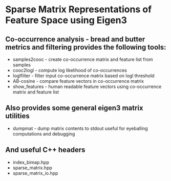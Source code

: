 # Sparse Matrix Representations of Feature Space using Eigen3

## Co-occurrence analysis - bread and butter metrics and filtering provides the following tools:
    
- samples2cooc  - create co-occurrence matrix and feature list from samples
- cooc2logl     - compute log likelihood of co-occurrences
- loglfilter    - filter input co-occurrence matrix based on logl threshold
- AB-cosine     - compare feature vectors in co-occurrence matrix
- show_features - human readable feature vectors using co-occurrence
  matrix and feature list
  
## Also provides some general eigen3 matrix utilities

- dumpmat       - dump matrix contents to stdout useful for eyeballing
  computations and debugging
  
## And useful C++ headers

- index_bimap.hpp 
- sparse_matrix.hpp
- sparse_matrix_io.hpp



